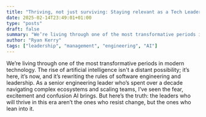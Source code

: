 ```yaml
---
title: "Thriving, not just surviving: Staying relevant as a Tech Leader in the AI Era"
date: 2025-02-14T23:49:01+01:00
type: "posts"
draft: false
summary: "We’re living through one of the most transformative periods in modern technology. The rise of artificial intelligence isn't a distant possibility; it’s here, it’s now, and it’s rewriting the rules of software engineering and leadership."
author: "Ryan Kerry"
tags: ["leadership", "management", "engineering", "AI"]
---
```


We’re living through one of the most transformative periods in modern technology. The rise of artificial intelligence isn't a distant possibility; it’s here, it’s now, and it’s rewriting the rules of software engineering and leadership. As a senior engineering leader who’s spent over a decade navigating complex ecosystems and scaling teams, I’ve seen the fear, excitement and confusion AI brings. But here’s the truth: the leaders who will thrive in this era aren’t the ones who resist change, but the ones who lean into it.